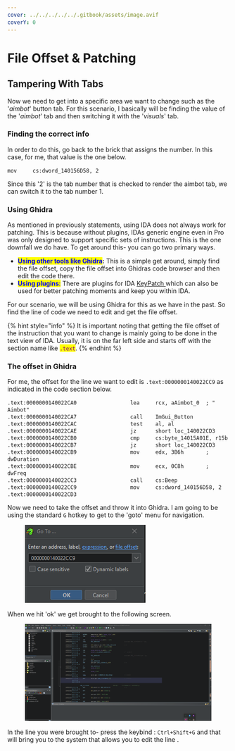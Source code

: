 ```yaml
---
cover: ../../../../../.gitbook/assets/image.avif
coverY: 0
---
```


# File Offset & Patching

## Tampering With Tabs

Now we need to get into a specific area we want to change such as the '_aimbot_' button tab. For this scenario, I basically will be finding the value of the '_aimbot_' tab and then switching it with the '_visuals_' tab.&#x20;

### Finding the correct info

In order to do this, go back to the brick that assigns the number. In this case, for me, that value is the one below.

```
mov     cs:dword_140156D58, 2
```

Since this '2' is the tab number that is checked to render the aimbot tab, we can switch it to the tab number 1.&#x20;

### Using Ghidra

As mentioned in previously statements, using IDA does not always work for patching. This is because without plugins, IDAs generic engine even in Pro was only designed to support specific sets of instructions. This is the one downfall we do have. To get around this- you can go two primary ways.

* <mark style="color:blue;">**Using other tools like Ghidra**</mark>**:** This is a simple get around, simply find the file offset, copy the file offset into Ghidras code browser and then edit the code there.
* <mark style="color:blue;">**Using plugins**</mark><mark style="color:blue;">:</mark> There are plugins for IDA [KeyPatch ](https://github.com/keystone-engine/keypatch)which can also be used for better patching moments and keep you within IDA.

For our scenario, we will be using Ghidra for this as we have in the past. So find the line of code we need to edit and get the file offset.

{% hint style="info" %}
It is important noting that getting the file offset of the instruction that you want to change is mainly going to be done in the text view of IDA. Usually, it is on the far left side and starts off with the section name like <mark style="color:purple;">`.text`</mark>.
{% endhint %}

### The offset in Ghidra

For me, the offset for the line we want to edit  is `.text:0000000140022CC9` as indicated in the code section below.

```
.text:0000000140022CA0                 lea     rcx, aAimbot_0  ; "  Aimbot"
.text:0000000140022CA7                 call    ImGui_Button
.text:0000000140022CAC                 test    al, al
.text:0000000140022CAE                 jz      short loc_140022CD3
.text:0000000140022CB0                 cmp     cs:byte_14015A01E, r15b
.text:0000000140022CB7                 jz      short loc_140022CD3
.text:0000000140022CB9                 mov     edx, 3B6h       ; dwDuration
.text:0000000140022CBE                 mov     ecx, 0C8h       ; dwFreq
.text:0000000140022CC3                 call    cs:Beep
.text:0000000140022CC9                 mov     cs:dword_140156D58, 2
.text:0000000140022CD3
```

Now we need to take the offset and throw it into Ghidra. I am going to be using the standard `G` hotkey to get to the 'goto' menu for navigation.

<figure><img src="../../../../../.gitbook/assets/Offset.png" alt=""><figcaption></figcaption></figure>

When we hit 'ok' we get brought to the following screen.

<figure><img src="../../../../../.gitbook/assets/GhidraWindow1.png" alt=""><figcaption></figcaption></figure>

In the line you were brought to- press the keybind : `Ctrl+Shift+G` and that will bring you to the system that allows you to edit the line .

